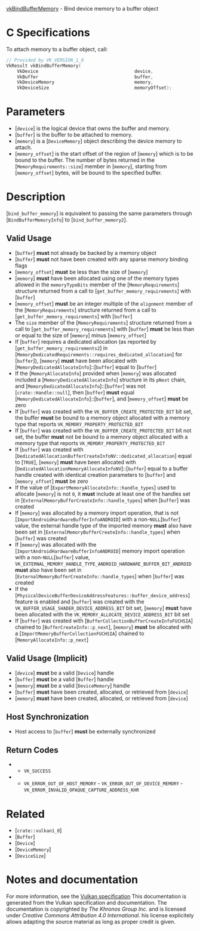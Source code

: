 [vkBindBufferMemory](https://www.khronos.org/registry/vulkan/specs/1.3-extensions/man/html/vkBindBufferMemory.html) - Bind device memory to a buffer object

# C Specifications
To attach memory to a buffer object, call:
```c
// Provided by VK_VERSION_1_0
VkResult vkBindBufferMemory(
    VkDevice                                    device,
    VkBuffer                                    buffer,
    VkDeviceMemory                              memory,
    VkDeviceSize                                memoryOffset);
```

# Parameters
- [`device`] is the logical device that owns the buffer and memory.
- [`buffer`] is the buffer to be attached to memory.
- [`memory`] is a [`DeviceMemory`] object describing the device memory to attach.
- [`memory_offset`] is the start offset of the region of [`memory`] which is to be bound to the buffer. The number of bytes returned in the [`MemoryRequirements::size`] member in [`memory`], starting from [`memory_offset`] bytes, will be bound to the specified buffer.

# Description
[`bind_buffer_memory`] is equivalent to passing the same parameters
through [`BindBufferMemoryInfo`] to [`bind_buffer_memory2`].
## Valid Usage
-  [`buffer`] **must**  not already be backed by a memory object
-  [`buffer`] **must**  not have been created with any sparse memory binding flags
-  [`memory_offset`] **must**  be less than the size of [`memory`]
-  [`memory`] **must**  have been allocated using one of the memory types allowed in the `memoryTypeBits` member of the [`MemoryRequirements`] structure returned from a call to [`get_buffer_memory_requirements`] with [`buffer`]
-  [`memory_offset`] **must**  be an integer multiple of the `alignment` member of the [`MemoryRequirements`] structure returned from a call to [`get_buffer_memory_requirements`] with [`buffer`]
-    The `size` member of the [`MemoryRequirements`] structure returned from a call to [`get_buffer_memory_requirements`] with [`buffer`] **must**  be less than or equal to the size of [`memory`] minus [`memory_offset`]
-    If [`buffer`] requires a dedicated allocation (as reported by [`get_buffer_memory_requirements2`] in [`MemoryDedicatedRequirements::requires_dedicated_allocation`] for [`buffer`]), [`memory`] **must**  have been allocated with [`MemoryDedicatedAllocateInfo`]::[`buffer`] equal to [`buffer`]
-    If the [`MemoryAllocateInfo`] provided when [`memory`] was allocated included a [`MemoryDedicatedAllocateInfo`] structure in its `pNext` chain, and [`MemoryDedicatedAllocateInfo`]::[`buffer`] was not [`crate::Handle::null`], then [`buffer`] **must**  equal [`MemoryDedicatedAllocateInfo`]::[`buffer`], and [`memory_offset`] **must**  be zero
-    If [`buffer`] was created with the `VK_BUFFER_CREATE_PROTECTED_BIT` bit set, the buffer  **must**  be bound to a memory object allocated with a memory type that reports `VK_MEMORY_PROPERTY_PROTECTED_BIT`
-    If [`buffer`] was created with the `VK_BUFFER_CREATE_PROTECTED_BIT` bit not set, the buffer  **must**  not be bound to a memory object allocated with a memory type that reports `VK_MEMORY_PROPERTY_PROTECTED_BIT`
-    If [`buffer`] was created with [`DedicatedAllocationBufferCreateInfoNV::dedicated_allocation`] equal to [`TRUE`], [`memory`] **must**  have been allocated with [`DedicatedAllocationMemoryAllocateInfoNV`]::[`buffer`] equal to a buffer handle created with identical creation parameters to [`buffer`] and [`memory_offset`] **must**  be zero
-    If the value of [`ExportMemoryAllocateInfo::handle_types`] used to allocate [`memory`] is not `0`, it  **must**  include at least one of the handles set in [`ExternalMemoryBufferCreateInfo::handle_types`] when [`buffer`] was created
-    If [`memory`] was allocated by a memory import operation, that is not [`ImportAndroidHardwareBufferInfoANDROID`] with a non-`NULL`[`buffer`] value, the external handle type of the imported memory  **must**  also have been set in [`ExternalMemoryBufferCreateInfo::handle_types`] when [`buffer`] was created
-    If [`memory`] was allocated with the [`ImportAndroidHardwareBufferInfoANDROID`] memory import operation with a non-`NULL`[`buffer`] value, `VK_EXTERNAL_MEMORY_HANDLE_TYPE_ANDROID_HARDWARE_BUFFER_BIT_ANDROID` **must**  also have been set in [`ExternalMemoryBufferCreateInfo::handle_types`] when [`buffer`] was created
-    If the [`PhysicalDeviceBufferDeviceAddressFeatures::buffer_device_address`] feature is enabled and [`buffer`] was created with the `VK_BUFFER_USAGE_SHADER_DEVICE_ADDRESS_BIT` bit set, [`memory`] **must**  have been allocated with the `VK_MEMORY_ALLOCATE_DEVICE_ADDRESS_BIT` bit set
-    If [`buffer`] was created with [`BufferCollectionBufferCreateInfoFUCHSIA`] chained to [`BufferCreateInfo::p_next`], [`memory`] **must**  be allocated with a [`ImportMemoryBufferCollectionFUCHSIA`] chained to [`MemoryAllocateInfo::p_next`]

## Valid Usage (Implicit)
-  [`device`] **must**  be a valid [`Device`] handle
-  [`buffer`] **must**  be a valid [`Buffer`] handle
-  [`memory`] **must**  be a valid [`DeviceMemory`] handle
-  [`buffer`] **must**  have been created, allocated, or retrieved from [`device`]
-  [`memory`] **must**  have been created, allocated, or retrieved from [`device`]

## Host Synchronization
- Host access to [`buffer`] **must**  be externally synchronized

## Return Codes
*   - `VK_SUCCESS` 
*   - `VK_ERROR_OUT_OF_HOST_MEMORY`  - `VK_ERROR_OUT_OF_DEVICE_MEMORY`  - `VK_ERROR_INVALID_OPAQUE_CAPTURE_ADDRESS_KHR`

# Related
- [`crate::vulkan1_0`]
- [`Buffer`]
- [`Device`]
- [`DeviceMemory`]
- [`DeviceSize`]

# Notes and documentation
For more information, see the [Vulkan specification](https://www.khronos.org/registry/vulkan/specs/1.3-extensions/html/vkspec.html)
This documentation is generated from the Vulkan specification and documentation.
The documentation is copyrighted by *The Khronos Group Inc.* and is licensed under *Creative Commons Attribution 4.0 International*.
his license explicitely allows adapting the source material as long as proper credit is given.
        